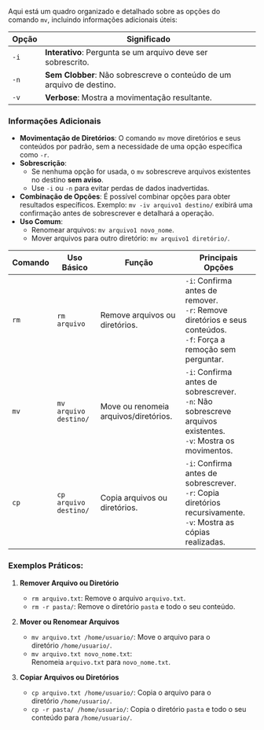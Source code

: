 

Aqui está um quadro organizado e detalhado sobre as opções do comando `mv`, incluindo informações adicionais úteis:

|**Opção**|**Significado**|
|---|---|
|`-i`|**Interativo**: Pergunta se um arquivo deve ser sobrescrito.|
|`-n`|**Sem Clobber**: Não sobrescreve o conteúdo de um arquivo de destino.|
|`-v`|**Verbose**: Mostra a movimentação resultante.|

### Informações Adicionais

- **Movimentação de Diretórios**: O comando `mv` move diretórios e seus conteúdos por padrão, sem a necessidade de uma opção específica como `-r`.
- **Sobrescrição**:
    - Se nenhuma opção for usada, o `mv` sobrescreve arquivos existentes no destino **sem aviso**.
    - Use `-i` ou `-n` para evitar perdas de dados inadvertidas.
- **Combinação de Opções**: É possível combinar opções para obter resultados específicos. Exemplo: `mv -iv arquivo1 destino/` exibirá uma confirmação antes de sobrescrever e detalhará a operação.
- **Uso Comum**:
    - Renomear arquivos: `mv arquivo1 novo_nome`.
    - Mover arquivos para outro diretório: `mv arquivo1 diretório/`.




| **Comando** | **Uso Básico**        | **Função**                            | **Principais Opções**                                                                                                     |
| ----------- | --------------------- | ------------------------------------- | ------------------------------------------------------------------------------------------------------------------------- |
| `rm`        | `rm arquivo`          | Remove arquivos ou diretórios.        | `-i`: Confirma antes de remover.  <br>`-r`: Remove diretórios e seus conteúdos.  <br>`-f`: Força a remoção sem perguntar. |
| `mv`        | `mv arquivo destino/` | Move ou renomeia arquivos/diretórios. | `-i`: Confirma antes de sobrescrever.  <br>`-n`: Não sobrescreve arquivos existentes.  <br>`-v`: Mostra os movimentos.    |
| `cp`        | `cp arquivo destino/` | Copia arquivos ou diretórios.         | `-i`: Confirma antes de sobrescrever.  <br>`-r`: Copia diretórios recursivamente.  <br>`-v`: Mostra as cópias realizadas. |
### Exemplos Práticos:

1. **Remover Arquivo ou Diretório**
    
    - `rm arquivo.txt`: Remove o arquivo `arquivo.txt`.
    - `rm -r pasta/`: Remove o diretório `pasta` e todo o seu conteúdo.
2. **Mover ou Renomear Arquivos**
    
    - `mv arquivo.txt /home/usuario/`: Move o arquivo para o diretório `/home/usuario/`.
    - `mv arquivo.txt novo_nome.txt`: Renomeia `arquivo.txt` para `novo_nome.txt`.
3. **Copiar Arquivos ou Diretórios**
    
    - `cp arquivo.txt /home/usuario/`: Copia o arquivo para o diretório `/home/usuario/`.
    - `cp -r pasta/ /home/usuario/`: Copia o diretório `pasta` e todo o seu conteúdo para `/home/usuario/`.